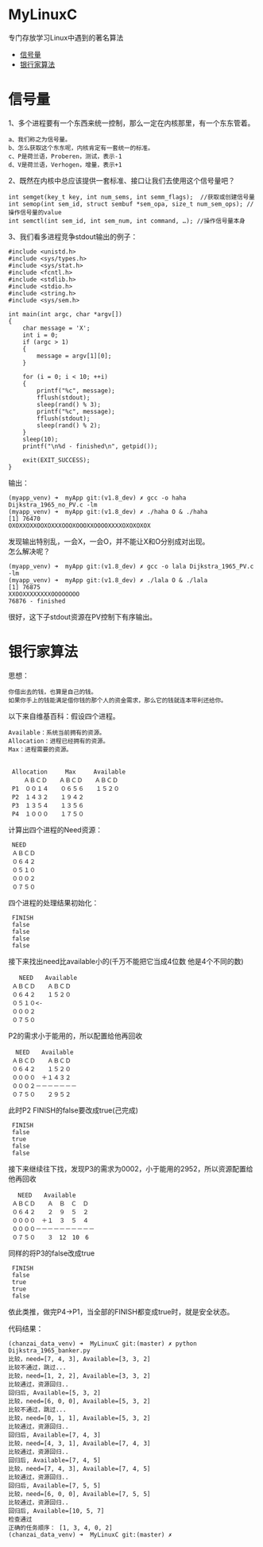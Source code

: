 # MyLinuxC
专门存放学习Linux中遇到的著名算法
* [信号量](#信号量)  
* [银行家算法](#银行家算法)  

# 信号量

1、多个进程要有一个东西来统一控制，那么一定在内核那里，有一个东东管着。
```
a、我们称之为信号量。
b、怎么获取这个东东呢，内核肯定有一套统一的标准。
c、P是荷兰语，Proberen，测试，表示-1
d、V是荷兰语，Verhogen，增量，表示+1
```
2、既然在内核中总应该提供一套标准、接口让我们去使用这个信号量吧？
```
int semget(key_t key, int num_sems, int semm_flags);  //获取或创建信号量
int semop(int sem_id, struct sembuf *sem_opa, size_t num_sem_ops); //操作信号量的value
int semctl(int sem_id, int sem_num, int command, …); //操作信号量本身
```
3、我们看多进程竞争stdout输出的例子：
```
#include <unistd.h>
#include <sys/types.h>
#include <sys/stat.h>
#include <fcntl.h>
#include <stdlib.h>
#include <stdio.h>
#include <string.h>
#include <sys/sem.h>

int main(int argc, char *argv[])
{
    char message = 'X';
    int i = 0;
    if (argc > 1)
    {
        message = argv[1][0];
    }

    for (i = 0; i < 10; ++i)
    {
        printf("%c", message);
        fflush(stdout);
        sleep(rand() % 3);
        printf("%c", message);
        fflush(stdout);
        sleep(rand() % 2);
    }
    sleep(10);
    printf("\n%d - finished\n", getpid());

    exit(EXIT_SUCCESS);
}
```
输出：
```
(myapp_venv) ➜  myApp git:(v1.8_dev) ✗ gcc -o haha Dijkstra_1965_no_PV.c -lm
(myapp_venv) ➜  myApp git:(v1.8_dev) ✗ ./haha O & ./haha
[1] 76470
OXOXXOXXOOXOXXXOOOXOOOXXOOOOXXXXOXOXOXOX
```
发现输出特别乱，一会X，一会O，并不能让X和O分别成对出现。  
怎么解决呢？
```
(myapp_venv) ➜  myApp git:(v1.8_dev) ✗ gcc -o lala Dijkstra_1965_PV.c -lm
(myapp_venv) ➜  myApp git:(v1.8_dev) ✗ ./lala O & ./lala
[1] 76875
XXOOXXXXXXXXOOOOOOOO
76876 - finished
```
很好，这下子stdout资源在PV控制下有序输出。

# 银行家算法


思想：
```
你借出去的钱，也算是自己的钱。
如果你手上的钱能满足借你钱的那个人的资金需求，那么它的钱就连本带利还给你。  
```

以下来自维基百科：假设四个进程。  
```
Available：系统当前拥有的资源。  
Allocation：进程已经拥有的资源。  
Max：进程需要的资源。 
 

 Allocation　　　Max　　　Available
 　　ＡＢＣＤ　　ＡＢＣＤ　　ＡＢＣＤ
 P1　００１４　　０６５６　　１５２０　
 P2　１４３２　　１９４２　
 P3　１３５４　　１３５６
 P4　１０００　　１７５０
```
计算出四个进程的Need资源：
```
 NEED
 ＡＢＣＤ
 ０６４２　
 ０５１０
 ０００２
 ０７５０
```
四个进程的处理结果初始化：
```
 FINISH
 false
 false
 false
 false
```
接下来找出need比available小的(千万不能把它当成4位数 他是4个不同的数)
```
   NEED　　Available
 ＡＢＣＤ　　ＡＢＣＤ
 ０６４２　　１５２０
 ０５１０<-
 ０００２
 ０７５０
```
P2的需求小于能用的，所以配置给他再回收
```
  NEED　　Available
 ＡＢＣＤ　　ＡＢＣＤ
 ０６４２　　１５２０
 ００００　＋１４３２
 ０００２－－－－－－－
 ０７５０　　２９５２
 ```
此时P2 FINISH的false要改成true(己完成)
```
 FINISH
 false
 true
 false
 false
 ```
接下来继续往下找，发现P3的需求为0002，小于能用的2952，所以资源配置给他再回收
```
 　NEED　　Available
 ＡＢＣＤ　　Ａ　Ｂ　Ｃ　Ｄ
 ０６４２　　２　９　５　２
 ００００　＋１　３　５　４
 ００００－－－－－－－－－－
 ０７５０　　３　12　10　6
 ```
同样的将P3的false改成true
```
 FINISH
 false
 true
 true
 false
 ```
依此类推，做完P4→P1，当全部的FINISH都变成true时，就是安全状态。  


代码结果：
```
(chanzai_data_venv) ➜  MyLinuxC git:(master) ✗ python Dijkstra_1965_banker.py
比较，need=[7, 4, 3], Available=[3, 3, 2]
比较不通过，跳过...
比较，need=[1, 2, 2], Available=[3, 3, 2]
比较通过，资源回归..
回归后, Available=[5, 3, 2]
比较，need=[6, 0, 0], Available=[5, 3, 2]
比较不通过，跳过...
比较，need=[0, 1, 1], Available=[5, 3, 2]
比较通过，资源回归..
回归后, Available=[7, 4, 3]
比较，need=[4, 3, 1], Available=[7, 4, 3]
比较通过，资源回归..
回归后, Available=[7, 4, 5]
比较，need=[7, 4, 3], Available=[7, 4, 5]
比较通过，资源回归..
回归后, Available=[7, 5, 5]
比较，need=[6, 0, 0], Available=[7, 5, 5]
比较通过，资源回归..
回归后, Available=[10, 5, 7]
检查通过
正确的任务顺序： [1, 3, 4, 0, 2]
(chanzai_data_venv) ➜  MyLinuxC git:(master) ✗ 

```
